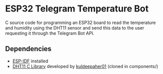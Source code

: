 # ESP32 Telegram Temperature Bot

C source code for programming an ESP32 board to read the temperature and humidity using the DHT11 sensor and send this data to the user requesting it through the Telegram Bot API.

## Dependencies
- [ESP-IDF](https://docs.espressif.com/projects/esp-idf/en/latest/esp32/get-started/linux-macos-setup.html) installed
- [DHT11 C Library](https://github.com/kuldeepaher01/esp32-DHT11) developed by [kuldeepaher01](https://github.com/kuldeepaher01) (cloned in components/)
